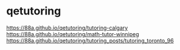 # qetutoring
https://88a.github.io/qetutoring/tutoring-calgary
https://88a.github.io/qetutoring/math-tutor-winnipeg
https://88a.github.io/qetutoring/tutoring_posts/tutoring_toronto_96
